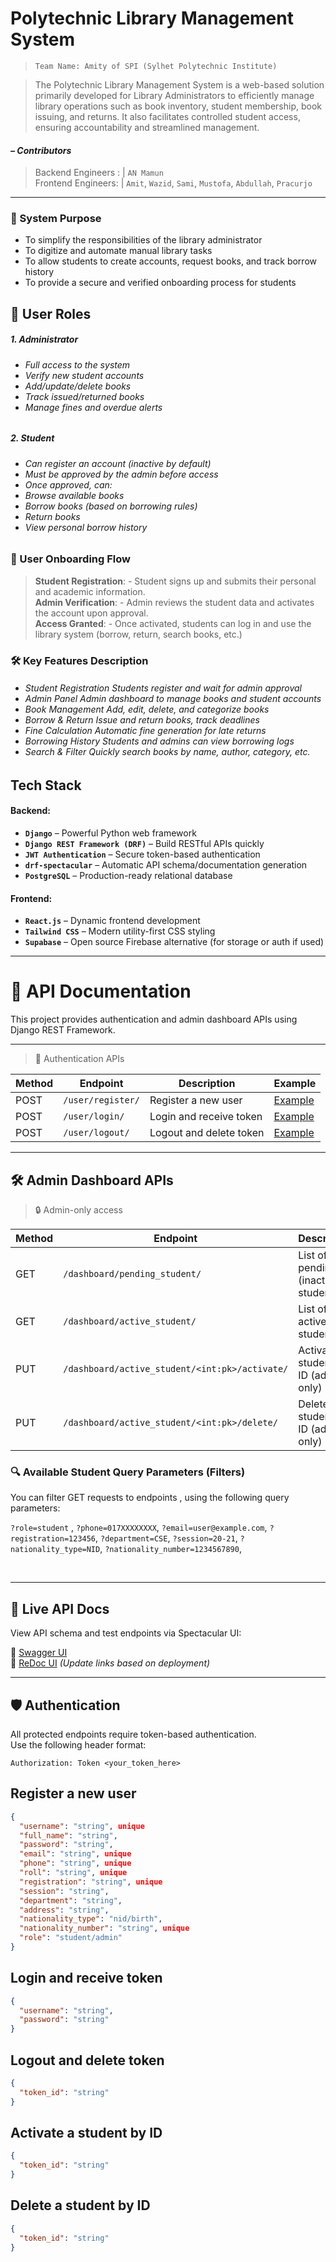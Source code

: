 #  Polytechnic Library Management System 

> `Team Name: Amity of SPI (Sylhet Polytechnic Institute)`

> The Polytechnic Library Management System is a web-based solution primarily developed for Library Administrators to efficiently manage library operations such as book inventory, student membership, book issuing, and returns. It also facilitates controlled student access, ensuring accountability and streamlined management.



####  *– Contributors*
> Backend Engineers :  | `AN Mamun` <br> 
> Frontend Engineers:  | `Amit`, `Wazid`, `Sami`, `Mustofa`, `Abdullah`, `Pracurjo`
---

### 🎯 System Purpose
- To simplify the responsibilities of the library administrator
- To digitize and automate manual library tasks
- To allow students to create accounts, request books, and track borrow history
- To provide a secure and verified onboarding process for students

##  👥 User Roles

##### 1. Administrator
<h6> 
 
- Full access to the system
- Verify new student accounts
- Add/update/delete books
- Track issued/returned books
- Manage fines and overdue alerts

</h6>

#####  2. Student

<h6>
 
- Can register an account (inactive by default)
- Must be approved by the admin before access
- Once approved, can:
- Browse available books
- Borrow books (based on borrowing rules)
- Return books
- View personal borrow history

<h6> 


### 🔐 User Onboarding Flow
> **Student Registration**: - Student signs up and submits their personal and academic information. <br> 
> **Admin Verification**: - Admin reviews the student data and activates the account upon approval. <br> 
> **Access Granted**: - Once activated, students can log in and use the library system (borrow, return, search books, etc.) <br> 

### 🛠️ Key Features 	Description
<h6>
 
- Student Registration	Students register and wait for admin approval
- Admin Panel	Admin dashboard to manage books and student accounts
- Book Management	Add, edit, delete, and categorize books
- Borrow & Return	Issue and return books, track deadlines
- Fine Calculation	Automatic fine generation for late returns
- Borrowing History	Students and admins can view borrowing logs
- Search & Filter	Quickly search books by name, author, category, etc.

</h6>

##   Tech Stack

####   Backend: 
 
- **`Django`** – Powerful Python web framework
- **`Django REST Framework (DRF)`** – Build RESTful APIs quickly
- **`JWT Authentication`** – Secure token-based authentication
- **`drf-spectacular`** – Automatic API schema/documentation generation
- **`PostgreSQL`** – Production-ready relational database


####   Frontend:
- **`React.js`** – Dynamic frontend development
- **`Tailwind CSS`** – Modern utility-first CSS styling
- **`Supabase`** – Open source Firebase alternative (for storage or auth if used)

---

# 📘 API Documentation

This project provides authentication and admin dashboard APIs using Django REST Framework.

---

> 🔐 Authentication APIs

| Method | Endpoint             | Description            | Example |
|--------|----------------------|------------------------|---------|
| POST   | `/user/register/`    | Register a new user    |  [Example](#register-a-new-user)|
| POST   | `/user/login/`       | Login and receive token|  [Example](#login-and-receive-token)|
| POST   | `/user/logout/`      | Logout and delete token|  [Example](#logout-and-delete-token)|

 
---

## 🛠️ Admin Dashboard APIs

> 🔒 Admin-only access
> 
| Method | Endpoint                                      | Description                          | Example |
|--------|-----------------------------------------------|--------------------------------------|---------|
| GET    | `/dashboard/pending_student/`                 | List of pending (inactive) students  | Just View| 
| GET    | `/dashboard/active_student/`                  | List of active students              | Just View| 
| PUT    | `/dashboard/active_student/<int:pk>/activate/`| Activate a student by ID (admin only) |  [Example](#activate-a-student-by-id)|
| PUT    | `/dashboard/active_student/<int:pk>/delete/` | Delete a student by ID (admin only) |  [Example](#delete-a-student-by-id)|


### 🔍 Available Student Query Parameters (Filters)

You can filter GET requests to endpoints , using the following query parameters:

`?role=student` , `?phone=017XXXXXXXX`, `?email=user@example.com`, `?registration=123456`,  `?department=CSE`, `?session=20-21`, `?nationality_type=NID`, `?nationality_number=1234567890`, 

<br>


---

## 📎 Live API Docs

View API schema and test endpoints via Spectacular UI:

🔗 [Swagger UI](http://localhost:8000/api/schema/swagger-ui/)  
🔗 [ReDoc UI](http://localhost:8000/api/schema/redoc/) *(Update links based on deployment)*

--- 



## 🛡️ Authentication

All protected endpoints require token-based authentication.  
Use the following header format:

```http
Authorization: Token <your_token_here>
```




##  Register a new user
```json
{ 
  "username": "string", unique
  "full_name": "string",
  "password": "string", 
  "email": "string", unique
  "phone": "string", unique 
  "roll": "string", unique 
  "registration": "string", unique
  "session": "string", 
  "department": "string",
  "address": "string",
  "nationality_type": "nid/birth",
  "nationality_number": "string", unique
  "role": "student/admin"
} 
```

## Login and receive token

```json
{
  "username": "string",
  "password": "string"
}
```

## Logout and delete token
```json
{
  "token_id": "string"
}
```

## Activate a student by ID

```json
{
  "token_id": "string"
}
```

## Delete a student by ID

```json
{
  "token_id": "string"
}
```
